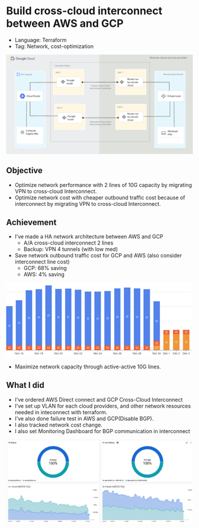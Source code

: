 # Build cross-cloud interconnect between AWS and GCP

- Language: Terraform
- Tag: Network, cost-optimization

![Untitled](./images/Untitled.png)

## Objective

- Optimize network performance with 2 lines of 10G capacity by migrating VPN to cross-cloud Interconnect.
- Optimize network cost with cheaper outbound traffic cost because of interconnect by migrating VPN to cross-cloud Interconnect.

## Achievement

- I’ve made a HA network architecture between AWS and GCP
  - A/A cross-cloud interconnect 2 lines
  - Backup: VPN 4 tunnels (with low med)
- Save network outbound traffic cost for GCP and AWS (also consider interconnect line cost)
  - GCP: 68% saving
  - AWS: 4% saving

![Untitled](./images/Untitled%201.png)

- Maximize network capacity through active-active 10G lines.

## What I did

- I’ve ordered AWS Direct connect and GCP Cross-Cloud Interconnect
- I’ve set up VLAN for each cloud providers, and other network resources needed in inteconnect with terraform.
- I’ve also done failure test in AWS and GCP(Disable BGP).
- I also tracked network cost change.
- I also set Monitoring Dashboard for BGP communication in interconnect

![Untitled](./images/Untitled%202.png)
